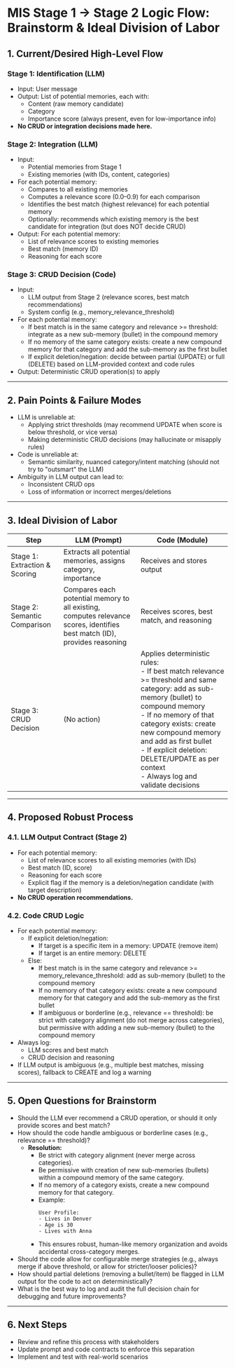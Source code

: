 # MIS Stage 1 → Stage 2 Logic Flow: Brainstorm & Ideal Division of Labor

## 1. Current/Desired High-Level Flow

### Stage 1: Identification (LLM)
- Input: User message
- Output: List of potential memories, each with:
  - Content (raw memory candidate)
  - Category
  - Importance score (always present, even for low-importance info)
- **No CRUD or integration decisions made here.**

### Stage 2: Integration (LLM)
- Input: 
  - Potential memories from Stage 1
  - Existing memories (with IDs, content, categories)
- For each potential memory:
  - Compares to all existing memories
  - Computes a relevance score (0.0–0.9) for each comparison
  - Identifies the best match (highest relevance) for each potential memory
  - Optionally: recommends which existing memory is the best candidate for integration (but does NOT decide CRUD)
- Output: For each potential memory:
  - List of relevance scores to existing memories
  - Best match (memory ID)
  - Reasoning for each score

### Stage 3: CRUD Decision (Code)
- Input: 
  - LLM output from Stage 2 (relevance scores, best match recommendations)
  - System config (e.g., memory_relevance_threshold)
- For each potential memory:
  - If best match is in the same category and relevance >= threshold: integrate as a new sub-memory (bullet) in the compound memory
  - If no memory of the same category exists: create a new compound memory for that category and add the sub-memory as the first bullet
  - If explicit deletion/negation: decide between partial (UPDATE) or full (DELETE) based on LLM-provided context and code rules
- Output: Deterministic CRUD operation(s) to apply

---

## 2. Pain Points & Failure Modes

- LLM is unreliable at:
  - Applying strict thresholds (may recommend UPDATE when score is below threshold, or vice versa)
  - Making deterministic CRUD decisions (may hallucinate or misapply rules)
- Code is unreliable at:
  - Semantic similarity, nuanced category/intent matching (should not try to "outsmart" the LLM)
- Ambiguity in LLM output can lead to:
  - Inconsistent CRUD ops
  - Loss of information or incorrect merges/deletions

---

## 3. Ideal Division of Labor

| Step | LLM (Prompt) | Code (Module) |
|------|--------------|---------------|
| Stage 1: Extraction & Scoring | Extracts all potential memories, assigns category, importance | Receives and stores output |
| Stage 2: Semantic Comparison | Compares each potential memory to all existing, computes relevance scores, identifies best match (ID), provides reasoning | Receives scores, best match, and reasoning |
| Stage 3: CRUD Decision | (No action) | Applies deterministic rules:<br>- If best match relevance >= threshold and same category: add as sub-memory (bullet) to compound memory<br>- If no memory of that category exists: create new compound memory and add as first bullet<br>- If explicit deletion: DELETE/UPDATE as per context<br>- Always log and validate decisions |

---

## 4. Proposed Robust Process

### 4.1. LLM Output Contract (Stage 2)
- For each potential memory:
  - List of relevance scores to all existing memories (with IDs)
  - Best match (ID, score)
  - Reasoning for each score
  - Explicit flag if the memory is a deletion/negation candidate (with target description)
- **No CRUD operation recommendations.**

### 4.2. Code CRUD Logic
- For each potential memory:
  - If explicit deletion/negation:
    - If target is a specific item in a memory: UPDATE (remove item)
    - If target is an entire memory: DELETE
  - Else:
    - If best match is in the same category and relevance >= memory_relevance_threshold: add as sub-memory (bullet) to the compound memory
    - If no memory of that category exists: create a new compound memory for that category and add the sub-memory as the first bullet
    - If ambiguous or borderline (e.g., relevance == threshold): be strict with category alignment (do not merge across categories), but permissive with adding a new sub-memory (bullet) to the compound memory
- Always log:
  - LLM scores and best match
  - CRUD decision and reasoning
- If LLM output is ambiguous (e.g., multiple best matches, missing scores), fallback to CREATE and log a warning

---

## 5. Open Questions for Brainstorm

- Should the LLM ever recommend a CRUD operation, or should it only provide scores and best match?
- How should the code handle ambiguous or borderline cases (e.g., relevance == threshold)?
  - **Resolution:**  
    - Be strict with category alignment (never merge across categories).
    - Be permissive with creation of new sub-memories (bullets) within a compound memory of the same category.
    - If no memory of a category exists, create a new compound memory for that category.
    - Example:
      ```
      User Profile:
      - Lives in Denver
      - Age is 30
      - Lives with Anna
      ```
    - This ensures robust, human-like memory organization and avoids accidental cross-category merges.
- Should the code allow for configurable merge strategies (e.g., always merge if above threshold, or allow for stricter/looser policies)?
- How should partial deletions (removing a bullet/item) be flagged in LLM output for the code to act on deterministically?
- What is the best way to log and audit the full decision chain for debugging and future improvements?

---

## 6. Next Steps

- Review and refine this process with stakeholders
- Update prompt and code contracts to enforce this separation
- Implement and test with real-world scenarios